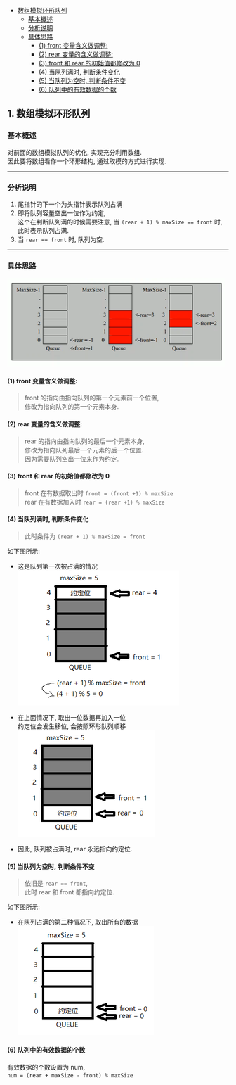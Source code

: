 <!-- TOC -->

- [数组模拟环形队列](#数组模拟环形队列)
    - [基本概述](#基本概述)
    - [分析说明](#分析说明)
    - [具体思路](#具体思路)
        - [(1) front 变量含义做调整:](#1-front-变量含义做调整)
        - [(2) rear 变量的含义做调整:](#2-rear-变量的含义做调整)
        - [(3) front 和 rear 的初始值都修改为 0](#3-front-和-rear-的初始值都修改为-0)
        - [(4) 当队列满时, 判断条件变化](#4-当队列满时-判断条件变化)
        - [(5) 当队列为空时, 判断条件不变](#5-当队列为空时-判断条件不变)
        - [(6) 队列中的有效数据的个数](#6-队列中的有效数据的个数)

<!-- /TOC -->

## 1. 数组模拟环形队列
<a id="markdown-数组模拟环形队列" name="数组模拟环形队列"></a>

### 基本概述
<a id="markdown-基本概述" name="基本概述"></a>
对前面的数组模拟队列的优化, 实现充分利用数组.  
因此要将数组看作一个环形结构, 通过取模的方式进行实现.

****

### 分析说明
<a id="markdown-分析说明" name="分析说明"></a>
1) 尾指针的下一个为头指针表示队列占满  
2) 即将队列容量空出一位作为约定,  
   这个在判断队列满的时候需要注意,
   当 `(rear + 1) % maxSize == front` 时,  
   此时表示队列占满.
3) 当 `rear == front` 时, 队列为空.
   
****

### 具体思路
<a id="markdown-具体思路" name="具体思路"></a>
![队列示意图](../99.images/2020-04-14-13-46-28.png)   

#### (1) front 变量含义做调整:  
<a id="markdown-1-front-变量含义做调整" name="1-front-变量含义做调整"></a>
>front 的指向由指向队列的第一个元素前一个位置,   
修改为指向队列的第一个元素本身.


#### (2) rear 变量的含义做调整:  
<a id="markdown-2-rear-变量的含义做调整" name="2-rear-变量的含义做调整"></a>
>rear 的指向由指向队列的最后一个元素本身,  
修改为指向队列最后一个元素的后一个位置.  
因为需要队列空出一位来作为约定.  

#### (3) front 和 rear 的初始值都修改为 0  
<a id="markdown-3-front-和-rear-的初始值都修改为-0" name="3-front-和-rear-的初始值都修改为-0"></a>
>front 在有数据取出时 `front = (front +1) % maxSize`  
rear 在有数据加入时 `rear = (rear +1) % maxSize`  

#### (4) 当队列满时, 判断条件变化  
<a id="markdown-4-当队列满时-判断条件变化" name="4-当队列满时-判断条件变化"></a>
>此时条件为 `(rear + 1) % maxSize = front`  

如下图所示:  
- 这是队列第一次被占满的情况  
![环形队列占满01](../99.images/2020-04-15-09-09-18.png)  
 
- 在上面情况下, 取出一位数据再加入一位  
   约定位会发生移位, 会按照环形队列顺移   
![环形队列占满02](../99.images/2020-04-15-11-13-22.png)

- 因此, 队列被占满时, rear 永远指向约定位.


#### (5) 当队列为空时, 判断条件不变   
<a id="markdown-5-当队列为空时-判断条件不变" name="5-当队列为空时-判断条件不变"></a>
>依旧是 `rear == front`,  
此时 rear 和 front 都指向约定位.  

如下图所示:  
- 在队列占满的第二种情况下, 取出所有的数据  
![环形队列为空01](../99.images/2020-04-15-09-28-45.png)

#### (6) 队列中的有效数据的个数
<a id="markdown-6-队列中的有效数据的个数" name="6-队列中的有效数据的个数"></a>
有效数据的个数设置为 num,  
`num = (rear + maxSize - front) % maxSize`